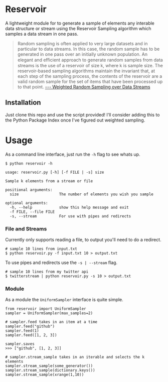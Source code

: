 # Reservoir

A lightweight module for to generate a sample of elements any interable data structure
or stream using the Reservoir Sampling algorithm which samples a data stream in one pass.

>Random sampling is often applied to very large datasets
and in particular to data streams. In this case, the random sample has to be
generated in one pass over an initially unknown population. An elegant and
eﬃcient approach to generate random samples from data streams is the use
of a reservoir of size k, where k is sample size. The reservoir-based sampling
algorithms maintain the invariant that, at each step of the sampling process,
the contents of the reservoir are a valid random sample for the set of items
that have been processed up to that point. [--- Weighted Random Sampling over Data Streams](http://arxiv.org/pdf/1012.0256.pdf)

## Installation

Just clone this repo and use the script provided! I'll consider adding this to the Python 
Package Index once I've figured out weighted sampling.

# Usage

As a command line interface, just run the `-h` flag to see whats up.

    $ python reservoir -h

    usage: reservoir.py [-h] [-f FILE | -s] size

    Sample k elements from a stream or file

    positional arguments:
      size                  The number of elements you wish you sample

    optional arguments:
      -h, --help            show this help message and exit
      -f FILE, --file FILE
      -s, --stream          For use with pipes and redirects

###  File and Streams

Currently only supports reading a file, to output you'll need to do a redirect.

    # sample 10 lines from input.txt
    $ python reservoir.py -f input.txt 10 > output.txt

To use pipes and redirects use the `-s | --stream` flag.
    
    # sample 10 lines from my twitter api
    $ twitterstream | python reservoir.py -s 10 > output.txt

### Module

As a module the `UniformSampler` interface is quite simple.

    from reservoir import UniformSampler
    sampler = UniformSampler(max_samples=2)

    # sampler.feed takes in an item at a time
    sampler.feed("github")
    sampler.feed(1)
    sampler.feed([1, 2, 3]) 

    sampler.saves
    >>> ["github", [1, 2, 3]]

    # sampler.stream_sample takes in an iterable and selects the k elements
    sampler.stream_sample(some_generator())
    sampler.stream_sample(dictionary.keys())
    sampler.stream_sample(xrange(1,10))

